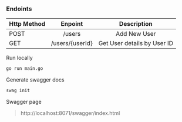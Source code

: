 ### Endoints

| Http Method |        Enpoint         |                    Description                    |
| ----------- | :--------------------: | :-----------------------------------------------: |
| POST        |        /users          |                    Add New User                   |
| GET         |  /users/{userId}       |             Get User details by User ID           |




Run locally 
```sh
go run main.go
```

Generate swagger docs
```sh
swag init
```

Swagger page
> http://localhost:8071/swagger/index.html
